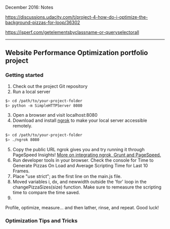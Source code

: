 December 2016: Notes

<!-- Non-optimized code inside for-loops has its mistakes multiplied by the factor "i"! — therefore optimizng the loop code is one of the most important things you can do for performance optimization! -->
https://discussions.udacity.com/t/project-4-how-do-i-optimize-the-background-pizzas-for-loop/36302

<!-- It has been observed that functions like querySelector and querySelectorAll are not as efficient as their fellow Vanilla JS DOM-querying functions getElementById, getElementsByClassName, and getElementsByTagName. -->
https://jsperf.com/getelementsbyclassname-or-queryselectorall

----------------------------------------------------------------------------------

## Website Performance Optimization portfolio project

### Getting started

1. Check out the project Git repository
2. Run a local server
  ```bash
  $> cd /path/to/your-project-folder
  $> python -m SimpleHTTPServer 8080
  ```
3. Open a browser and visit localhost:8080
4. Download and install [ngrok](https://ngrok.com/) to make your local server accessible remotely.
  ``` bash
  $> cd /path/to/your-project-folder
  $> ./ngrok 8080
  ```
5. Copy the public URL ngrok gives you and try running it through PageSpeed Insights! [More on integrating ngrok, Grunt and PageSpeed.](http://www.jamescryer.com/2014/06/12/grunt-pagespeed-and-ngrok-locally-testing/)
6. Run developer tools in your browser. Check the console for Time to Generate Pizzas On Load and Average Scripting Time for Last 10 Frames.
7. Place "use strict"; as the first line on the main.js file. 
8. Moved variables i, dx, and newwidth outside the 'for' loop in the changePizzaSizes(size) function. Make sure to remeasure the scripting time to compare the time saved. 
9. 



Profile, optimize, measure... and then lather, rinse, and repeat. Good luck!

### Optimization Tips and Tricks



